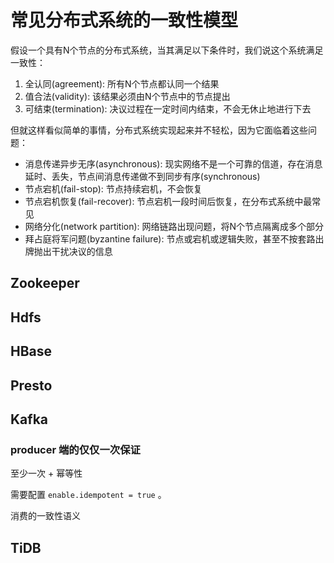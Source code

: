 # 常见分布式系统的一致性模型

假设一个具有N个节点的分布式系统，当其满足以下条件时，我们说这个系统满足一致性：

1. 全认同(agreement): 所有N个节点都认同一个结果
2. 值合法(validity): 该结果必须由N个节点中的节点提出
3. 可结束(termination): 决议过程在一定时间内结束，不会无休止地进行下去 

但就这样看似简单的事情，分布式系统实现起来并不轻松，因为它面临着这些问题：

* 消息传递异步无序(asynchronous): 现实网络不是一个可靠的信道，存在消息延时、丢失，节点间消息传递做不到同步有序(synchronous)
* 节点宕机(fail-stop): 节点持续宕机，不会恢复
* 节点宕机恢复(fail-recover): 节点宕机一段时间后恢复，在分布式系统中最常见
* 网络分化(network partition): 网络链路出现问题，将N个节点隔离成多个部分
* 拜占庭将军问题(byzantine failure): 节点或宕机或逻辑失败，甚至不按套路出牌抛出干扰决议的信息

## Zookeeper

## Hdfs

## HBase

## Presto

## Kafka



### producer 端的仅仅一次保证

至少一次 + 幂等性

需要配置 `enable.idempotent = true` 。



消费的一致性语义

## TiDB
